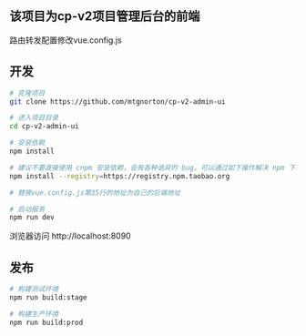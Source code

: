 ## 该项目为cp-v2项目管理后台的前端
路由转发配置修改vue.config.js
## 开发

```bash
# 克隆项目
git clone https://github.com/mtgnorton/cp-v2-admin-ui

# 进入项目目录
cd cp-v2-admin-ui

# 安装依赖
npm install

# 建议不要直接使用 cnpm 安装依赖，会有各种诡异的 bug。可以通过如下操作解决 npm 下载速度慢的问题
npm install --registry=https://registry.npm.taobao.org

# 替换vue.config.js第35行的地址为自己的后端地址

# 启动服务
npm run dev
```

浏览器访问 http://localhost:8090

## 发布

```bash
# 构建测试环境
npm run build:stage

# 构建生产环境
npm run build:prod
```